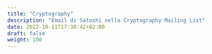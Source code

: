 ```yaml
---
title: "Cryptography"
description: "Email di Satoshi nella Cryptography Mailing List"
date: 2022-10-11T17:38:42+02:00
draft: false
weight: 100
---
```


